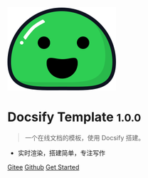 <!-- _coverpage.md -->

<!-- LOGO -->
![logo](_media/icon.svg)
<!-- END LOGO -->


# Docsify Template <small>1.0.0</small>


> 一个在线文档的模板，使用 Docsify 搭建。

- 实时渲染，搭建简单，专注写作


[Gitee](https://gitee.com/bbigsun/docsify-template.git)
[Github](https://github.com/bbigsun/docsify-template.git)
[Get Started](README.md)


<!-- 背景图片 -->
<!-- ![](_media/bg.png) -->
<!-- END 背景图片 -->

<!-- 背景色 -->
<!-- ![color](#F5B2B2) -->
<!-- END 背景色 -->

